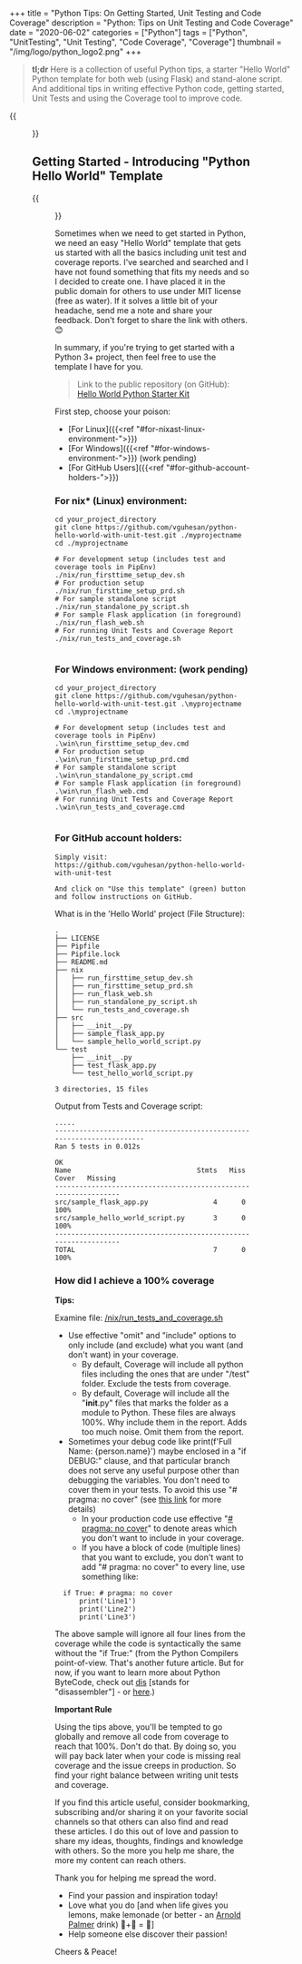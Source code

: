 +++
title = "Python Tips: On Getting Started, Unit Testing and Code Coverage"
description = "Python: Tips on Unit Testing and Code Coverage"
date = "2020-06-02"
categories = ["Python"]
tags = ["Python", "UnitTesting", "Unit Testing", "Code Coverage", "Coverage"]
thumbnail = "/img/logo/python_logo2.png"
+++

> **tl;dr** Here is a collection of useful Python tips, a starter "Hello World" Python template for both web (using Flask) and stand-alone script. And additional tips in writing effective Python code, getting started, Unit Tests and using the Coverage tool to improve code. 

{{<figure src="/img/2020/06/02/fabian-grohs-XMFZqrGyV-Q-unsplash.jpg" caption="Photo by <a href='https://unsplash.com/@grohsfabian?utm_source=unsplash&utm_medium=referral&utm_content=creditCopyText' target='_blank'>Fabian Grohs</a> on <a href='https://unsplash.com/' target='_blank'>Unsplash</a>" class="aligncenter round-img-border imgframe-left-pad" >}}

## Getting Started - Introducing "Python Hello World" Template ##

{{<figure src="/img/logo/python_logo.png" caption="" width="120" class="alignleft round-img-border imgframe-left-pad" >}}

Sometimes when we need to get started in Python, we need an easy "Hello World" template that gets us started with all the basics including unit test and coverage reports. I've searched and searched and I have not found something that fits my needs and so I decided to create one. I have placed it in the public domain for others to use under MIT license (free as water). If it solves a little bit of your headache, send me a note and share your feedback. Don't forget to share the link with others. :blush:

In summary, if you're trying to get started with a Python 3+ project, then feel free to use the template I have for you.

> Link to the public repository (on GitHub): <a href="https://github.com/vguhesan/python-hello-world-with-unit-test" target="_bank">Hello World Python Starter Kit</a> 

First step, choose your poison:
- [For Linux]({{<ref "#for-nixast-linux-environment-">}})
- [For Windows]({{<ref "#for-windows-environment-">}}) (work pending) 
- [For GitHub Users]({{<ref "#for-github-account-holders-">}})

### For nix&ast; (Linux) environment: ###
<pre><code class="language-bash line-numbers">cd your_project_directory
git clone https://github.com/vguhesan/python-hello-world-with-unit-test.git ./myprojectname
cd ./myprojectname

# For development setup (includes test and coverage tools in PipEnv)
./nix/run_firsttime_setup_dev.sh 
# For production setup 
./nix/run_firsttime_setup_prd.sh 
# For sample standalone script
./nix/run_standalone_py_script.sh
# For sample Flask application (in foreground)
./nix/run_flash_web.sh
# For running Unit Tests and Coverage Report
./nix/run_tests_and_coverage.sh

</code></pre>  

### For Windows environment: (work pending) ###
<pre><code class="language-bash line-numbers">cd your_project_directory
git clone https://github.com/vguhesan/python-hello-world-with-unit-test.git .\myprojectname
cd .\myprojectname

# For development setup (includes test and coverage tools in PipEnv)
.\win\run_firsttime_setup_dev.cmd 
# For production setup 
.\win\run_firsttime_setup_prd.cmd 
# For sample standalone script
.\win\run_standalone_py_script.cmd
# For sample Flask application (in foreground)
.\win\run_flash_web.cmd
# For running Unit Tests and Coverage Report
.\win\run_tests_and_coverage.cmd

</code></pre>  

### For GitHub account holders: ###
<pre><code class="language-bash line-numbers">Simply visit:
https://github.com/vguhesan/python-hello-world-with-unit-test

And click on "Use this template" (green) button and follow instructions on GitHub.
</code></pre>

What is in the 'Hello World' project (File Structure):
<pre><code class="language-bash line-numbers">.
├── LICENSE
├── Pipfile
├── Pipfile.lock
├── README.md
├── nix
│   ├── run_firsttime_setup_dev.sh
│   ├── run_firsttime_setup_prd.sh
│   ├── run_flask_web.sh
│   ├── run_standalone_py_script.sh
│   └── run_tests_and_coverage.sh
├── src
│   ├── __init__.py
│   ├── sample_flask_app.py
│   └── sample_hello_world_script.py
└── test
    ├── __init__.py
    ├── test_flask_app.py
    └── test_hello_world_script.py

3 directories, 15 files
</code></pre>

Output from Tests and Coverage script:
<pre><code class="language-bash line-numbers">.....
----------------------------------------------------------------------
Ran 5 tests in 0.012s

OK
Name                               Stmts   Miss  Cover   Missing
----------------------------------------------------------------
src/sample_flask_app.py                4      0   100%
src/sample_hello_world_script.py       3      0   100%
----------------------------------------------------------------
TOTAL                                  7      0   100%
</code></pre>

### How did I achieve a 100% coverage ###

**Tips:**

Examine file: <a href='https://github.com/vguhesan/python-hello-world-with-unit-test/blob/master/nix/run_tests_and_coverage.sh' target='_blank'>/nix/run_tests_and_coverage.sh</a>

- Use effective "omit" and "include" options to only include (and exclude) what you want (and don't want) in your coverage. 
  - By default, Coverage will include all python files including the ones that are under "/test" folder. Exclude the tests from coverage.
  - By default, Coverage will include all the "__init__.py" files that marks the folder as a module to Python. These files are always 100%. Why include them in the report. Adds too much noise. Omit them from the report.
- Sometimes your debug code like print(f'Full Name: {person.name}') maybe enclosed in a "if DEBUG:" clause, and that particular branch does not serve any useful purpose other than debugging the variables. You don't need to cover them in your tests. To avoid this use "# pragma: no cover" (see <a href="https://coverage.readthedocs.io/en/latest/excluding.html" target="_blank">this link</a> for more details)
  - In your production code use effective "<a href="https://coverage.readthedocs.io/en/latest/excluding.html" target="_blank"># pragma: no cover</a>" to denote areas which you don't want to include in your coverage. 
  - If you have a block of code (multiple lines) that you want to exclude, you don't want to add "# pragma: no cover" to every line, use something like:

<pre><code class="language-python line-numbers">  if True: # pragma: no cover
	  print('Line1')
	  print('Line2')
	  print('Line3')
</code></pre>

The above sample will ignore all four lines from the coverage while the code is syntactically the same without the "if True:" (from the Python Compilers point-of-view. That's another future article. But for now, if you want to learn more about Python ByteCode, check out <a href='https://docs.python.org/3/library/dis.html#dis' target='_blank'>dis</a> [stands for "disassembler"] - or <a href='https://akaptur.com/blog/2013/08/14/python-bytecode-fun-with-dis/' target='_blank'>here</a>.)

**Important Rule**

Using the tips above, you'll be tempted to go globally and remove all code from coverage to reach that 100%. Don't do that. By doing so, you will pay back later when your code is missing real coverage and the issue creeps in production. So find your right balance between writing unit tests and coverage.


If you find this article useful, consider bookmarking, subscribing and/or sharing it on your favorite social channels so that others can also find and read these articles. I do this out of love and passion to share my ideas, thoughts, findings and knowledge with others. So the more you help me share, the more my content can reach others. 

Thank you for helping me spread the word. 

- Find your passion and inspiration today! 
- Love what you do [and when life gives you lemons, make lemonade (or better - an <a href="https://en.wikipedia.org/wiki/Arnold_Palmer_(drink)" target="_blank">Arnold Palmer</a> drink) :lemon:+:tea: = :tropical_drink:]
- Help someone else discover their passion!

Cheers & Peace!

